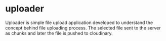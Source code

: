 # uploader

Uploader is simple file upload application developed to understand the concept behind file uploading process. The selected file sent to the server as chunks and later the file is pushed to cloudinary. 
